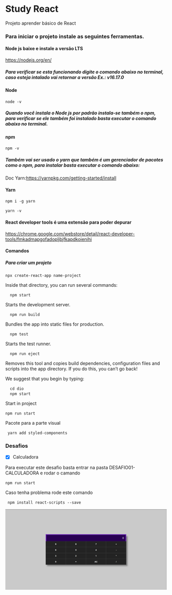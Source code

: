 # Study React

Projeto aprender básico de React

### Para iniciar o projeto instale as seguintes ferramentas.
#### Node js baixe e instale a versão LTS 

https://nodejs.org/en/

##### Para verificar se esta funcionando digite o comando abaixo no terminal, caso esteja intalado vai retornar a versão  Ex.: v16.17.0 

####  Node
```
node -v
```

##### Quando você instala o Node js por padrão instala-se também o npm, para verificar se ele também foi instalado basta executar o comando abaixo no terminal.
#### npm
```
npm -v
```

##### Também  vai ser usado o yarn que também é um gerenciador de pacotes como o npm, para instalar basta executar o comando abaixo:
Doc Yarn:https://yarnpkg.com/getting-started/install
#### Yarn
```
npm i -g yarn
```
```
yarn -v
```

#### React developer tools  é uma extensão para poder depurar 
https://chrome.google.com/webstore/detail/react-developer-tools/fmkadmapgofadopljbjfkapdkoienihi


#### Comandos 
##### Para criar um projeto 
```
npx create-react-app name-project
```

Inside that directory, you can run several commands:

```
  npm start
```

Starts the development server.

```
  npm run build
```
 Bundles the app into static files for production.
```
  npm test
```
Starts the test runner.
```
  npm run eject
```
  Removes this tool and copies build dependencies, configuration files
    and scripts into the app directory. If you do this, you can’t go back!

We suggest that you begin by typing:
```
  cd dio
  npm start
```


Start in project
```
npm run start
```

Pacote para a parte visual
```
 yarn add styled-components 
```

 ### Desafios 

 
- [x] Calculadora 


Para  executar este desafio basta entrar na pasta DESAFIO01-CALCULADORA e rodar o camando 
```
npm run start
```
Caso tenha problema rode este comando
```
 npm install react-scripts --save
```
<img src="docs/calculadora.png" alt="calculadora">
